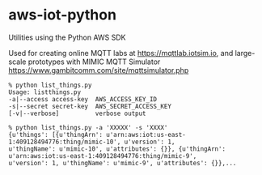 # aws-iot-python
Utilities using the Python AWS SDK

Used for creating 
online MQTT labs at https://mqttlab.iotsim.io, and
large-scale prototypes with MIMIC MQTT Simulator https://www.gambitcomm.com/site/mqttsimulator.php

    % python list_things.py
    Usage: listthings.py
  	-a|--access access-key  AWS_ACCESS_KEY_ID
  	-s|--secret secret-key  AWS_SECRET_ACCESS_KEY
  	[-v|--verbose]          verbose output

    % python list_things.py -a 'XXXXX' -s 'XXXX'
    {u'things': [{u'thingArn': u'arn:aws:iot:us-east-1:409128494776:thing/mimic-10', u'version': 1,
    u'thingName': u'mimic-10', u'attributes': {}}, {u'thingArn': u'arn:aws:iot:us-east-1:409128494776:thing/mimic-9',
    u'version': 1, u'thingName': u'mimic-9', u'attributes': {}},...

